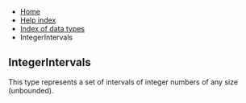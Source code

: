<ul class="breadcrumb">
    <li><a href="">Home</a></li>
    <li><a href="help.html">Help index</a></li>
    <li><a href="types/">Index of data types</a></li>
    <li>IntegerIntervals</li>
</ul>

## IntegerIntervals

This type represents a set of intervals of integer numbers of any size (unbounded).
